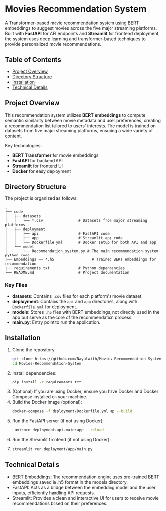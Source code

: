 # Movies Recommendation System

A Transformer-based movie recommendation system using BERT embeddings to suggest movies across the five major streaming platforms. Built with **FastAPI** for API endpoints and **Streamlit** for frontend deployment, the system uses deep learning and transformer-based techniques to provide personalized movie recommendations.

## Table of Contents

- [Project Overview](#project-overview)
- [Directory Structure](#directory-structure)
- [Installation](#installation)
- [Technical Details](#technical-details)

## Project Overview

This recommendation system utilizes **BERT embeddings** to compute semantic similarity between movie metadata and user preferences, creating a recommendation list tailored to users' interests. The model is trained on datasets from five major streaming platforms, ensuring a wide variety of content.

Key technologies:
- **BERT Transformer** for movie embeddings
- **FastAPI** for backend API
- **Streamlit** for frontend UI
- **Docker** for easy deployment

## Directory Structure

The project is organized as follows:

```plaintext
.
├── code
│   ├── datasets
│   │   └── *.csv                # Datasets from major streaming platforms
│   ├── deployment
│   │   ├── api                  # FastAPI code
│   │   ├── app                  # Streamlit app code
│   │   └── Dockerfile.yml       # Docker setup for both API and app
│   └── model
│       └── Recommendation_system.py # The main recommendation system python code 
|── Embeddings ── *.h5                 # Trained BERT embeddings for recommendation
├── requirements.txt             # Python dependencies
└── README.md                    # Project documentation

```
### Key Files

- **datasets**: Contains `.csv` files for each platform's movie dataset.
- **deployment**: Contains the `api` and `app` directories, along with `Dockerfile.yml` for deployment.
- **models**: Stores `.h5` files with BERT embeddings, not directly used in the app but serve as the core of the recommendation process.
- **main.py**: Entry point to run the application.

## Installation

1. Clone the repository:
   ```bash
   git clone https://github.com/Nayalaith/Movies-Recommendation-System.git
   cd Movies-Recommendation-System
   ```
2. Install dependencies:
   ```bash
   pip install -r requirements.txt
   ```
3. (Optional) If you are using Docker, ensure you have Docker and Docker Compose installed on your machine.
4. Build the Docker image (optional):
   ```bash
   docker-compose -f deployment/Dockerfile.yml up --build
   ```
5. Run the FastAPI server (if not using Docker):
   ```bash
    uvicorn deployment.api.main:app --reload
   ```
6. Run the Streamlit frontend (if not using Docker):
7. ```bash
   streamlit run deployment/app/main.py
   ```
## Technical Details
- BERT Embeddings: The recommendation engine uses pre-trained BERT embeddings saved in .h5 format in the models directory.
- FastAPI: Acts as a bridge between the embedding model and the user inputs, efficiently handling API requests.
- Streamlit: Provides a clean and interactive UI for users to receive movie recommendations based on their preferences.
